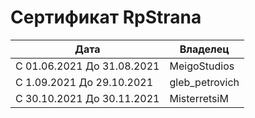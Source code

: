 # Сертификат RpStrana
| Дата | Владелец |
| ---- | -------- |
| С 01.06.2021 До 31.08.2021 | MeigoStudios |
| С 1.09.2021 До 29.10.2021 | gleb_petrovich |
| С 30.10.2021 До 30.11.2021 | MisterretsiM |

